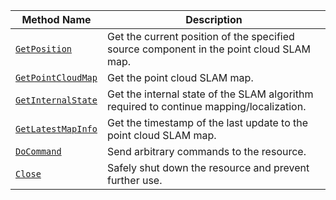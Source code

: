 <!-- prettier-ignore -->
| Method Name | Description |
| ------------| ----------- |
| [`GetPosition`](/services/slam/#getposition) | Get the current position of the specified source component in the point cloud SLAM map. |
| [`GetPointCloudMap`](/services/slam/#getpointcloudmap) | Get the point cloud SLAM map. |
| [`GetInternalState`](/services/slam/#getinternalstate) | Get the internal state of the SLAM algorithm required to continue mapping/localization. |
| [`GetLatestMapInfo`](/services/slam/#getlatestmapinfo) | Get the timestamp of the last update to the point cloud SLAM map. |
| [`DoCommand`](/services/slam/#docommand) | Send arbitrary commands to the resource. |
| [`Close`](/services/slam/#close) | Safely shut down the resource and prevent further use. |
